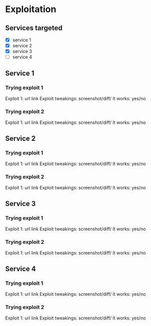 # Exploitation
## Services targeted
- [x] service 1
- [x] service 2
- [x] service 3
- [ ] service 4

## Service 1
### Trying exploit 1
Exploit 1: url link
Exploit tweakings: screenshot/diff/
It works: yes/no
### Trying exploit 2
Exploit 1: url link
Exploit tweakings: screenshot/diff/
It works: yes/no
## Service 2
### Trying exploit 1
Exploit 1: url link
Exploit tweakings: screenshot/diff/
It works: yes/no
### Trying exploit 2
Exploit 1: url link
Exploit tweakings: screenshot/diff/
It works: yes/no
## Service 3
### Trying exploit 1
Exploit 1: url link
Exploit tweakings: screenshot/diff/
It works: yes/no
### Trying exploit 2
Exploit 1: url link
Exploit tweakings: screenshot/diff/
It works: yes/no
## Service 4
### Trying exploit 1
Exploit 1: url link
Exploit tweakings: screenshot/diff/
It works: yes/no
### Trying exploit 2
Exploit 1: url link
Exploit tweakings: screenshot/diff/
It works: yes/no